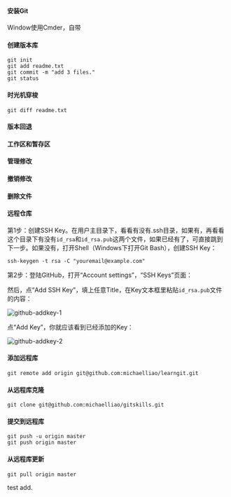 #### 安装Git

Window使用Cmder，自带

#### 创建版本库

```shell
git init
git add readme.txt
git commit -m "add 3 files."
git status
```

#### 时光机穿梭

```shell
git diff readme.txt 
```

#### 版本回退

#### 工作区和暂存区

#### 管理修改

#### 撤销修改

#### 删除文件

#### 远程仓库

第1步：创建SSH Key。在用户主目录下，看看有没有.ssh目录，如果有，再看看这个目录下有没有`id_rsa`和`id_rsa.pub`这两个文件，如果已经有了，可直接跳到下一步。如果没有，打开Shell（Windows下打开Git Bash），创建SSH Key：

```shell
ssh-keygen -t rsa -C "youremail@example.com"
```

第2步：登陆GitHub，打开“Account settings”，“SSH Keys”页面：

然后，点“Add SSH Key”，填上任意Title，在Key文本框里粘贴`id_rsa.pub`文件的内容：

![github-addkey-1](http://www.liaoxuefeng.com/files/attachments/001384908342205cc1234dfe1b541ff88b90b44b30360da000/0)

点“Add Key”，你就应该看到已经添加的Key：

![github-addkey-2](http://www.liaoxuefeng.com/files/attachments/0013849083502905a4caa2dc6984acd8e39aa5ae5ad6c83000/0)

#### 添加远程库

```shell
git remote add origin git@github.com:michaelliao/learngit.git
```

#### 从远程库克隆

```shell
git clone git@github.com:michaelliao/gitskills.git
```

#### 提交到远程库

```shell
git push -u origin master
git push origin master
```

#### 从远程库更新

```shell
git pull origin master
```

test add.